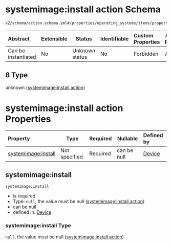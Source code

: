# systemimage:install action Schema

```txt
v2/schema/action.schema.yml#/properties/operating_systems/items/properties/steps/items/properties/actions/items/oneOf/8
```




| Abstract            | Extensible | Status         | Identifiable | Custom Properties | Additional Properties | Access Restrictions | Defined In                                                           |
| :------------------ | ---------- | -------------- | ------------ | :---------------- | --------------------- | ------------------- | -------------------------------------------------------------------- |
| Can be instantiated | No         | Unknown status | No           | Forbidden         | Allowed               | none                | [device.schema.json\*](../device.schema.json "open original schema") |

## 8 Type

unknown ([systemimage:install action](device-properties-operating-systems-operating-system-properties-steps-step-properties-group-step-action-oneof-systemimageinstall-action.md))

# systemimage:install action Properties

| Property                                   | Type          | Required | Nullable    | Defined by                                                                                                                                                                                                                                                                                                                                         |
| :----------------------------------------- | ------------- | -------- | ----------- | :------------------------------------------------------------------------------------------------------------------------------------------------------------------------------------------------------------------------------------------------------------------------------------------------------------------------------------------------- |
| [systemimage:install](#systemimageinstall) | Not specified | Required | can be null | [Device](device-properties-operating-systems-operating-system-properties-steps-step-properties-group-step-action-oneof-systemimageinstall-action-properties-systemimageinstall-action.md "v2/schema/action.schema.yml#/properties/operating_systems/items/properties/steps/items/properties/actions/items/oneOf/8/properties/systemimage:install") |

## systemimage:install




`systemimage:install`

-   is required
-   Type: `null`, the value must be null ([systemimage:install action](device-properties-operating-systems-operating-system-properties-steps-step-properties-group-step-action-oneof-systemimageinstall-action-properties-systemimageinstall-action.md))
-   can be null
-   defined in: [Device](device-properties-operating-systems-operating-system-properties-steps-step-properties-group-step-action-oneof-systemimageinstall-action-properties-systemimageinstall-action.md "v2/schema/action.schema.yml#/properties/operating_systems/items/properties/steps/items/properties/actions/items/oneOf/8/properties/systemimage:install")

### systemimage:install Type

`null`, the value must be null ([systemimage:install action](device-properties-operating-systems-operating-system-properties-steps-step-properties-group-step-action-oneof-systemimageinstall-action-properties-systemimageinstall-action.md))
